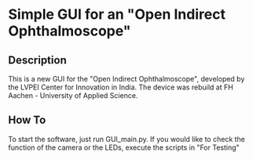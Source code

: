 # Simple GUI for an "Open Indirect Ophthalmoscope"
## Description
This is a new GUI for the "Open Indirect Ophthalmoscope", developed by the LVPEI Center for Innovation in India. The device was rebuild at FH Aachen - University of Applied Science. 

## How To
To start the software, just run GUI_main.py. If you would like to check the function of the camera or the LEDs, execute the scripts in "For Testing" 
